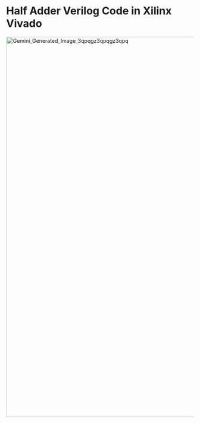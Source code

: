 # Half Adder Verilog Code in Xilinx Vivado
<img width="1024" height="1024" alt="Gemini_Generated_Image_3qpqgz3qpqgz3qpq" src="https://github.com/user-attachments/assets/953afca2-70fe-4e5f-b718-0e02b45c3bc7" />
